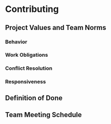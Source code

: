# Contributing

## Project Values and Team Norms

### Behavior

### Work Obligations

### Conflict Resolution

### Responsiveness

## Definition of Done

## Team Meeting Schedule
